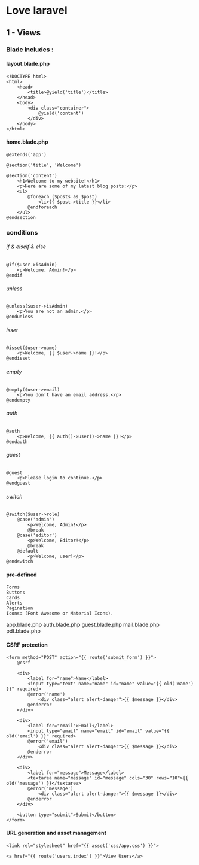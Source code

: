 # Love laravel

## 1 - Views

### Blade includes :

#### layout.blade.php

    <!DOCTYPE html>
    <html>
        <head>
            <title>@yield('title')</title>
        </head>
        <body>
            <div class="container">
                @yield('content')
            </div>
        </body>
    </html>

#### home.blade.php

    @extends('app')

    @section('title', 'Welcome')

    @section('content')
        <h1>Welcome to my website!</h1>
        <p>Here are some of my latest blog posts:</p>
        <ul>
            @foreach ($posts as $post)
                <li>{{ $post->title }}</li>
            @endforeach
        </ul>
    @endsection


### conditions

###### if & elseif & else
        
    @if($user->isAdmin)
        <p>Welcome, Admin!</p>
    @endif

###### unless 

    @unless($user->isAdmin)
        <p>You are not an admin.</p>
    @endunless

###### isset 
  
    @isset($user->name)
        <p>Welcome, {{ $user->name }}!</p>
    @endisset

###### empty  

    @empty($user->email)
        <p>You don't have an email address.</p>
    @endempty

###### auth

    @auth
        <p>Welcome, {{ auth()->user()->name }}!</p>
    @endauth

###### guest 

    @guest
        <p>Please login to continue.</p>
    @endguest

###### switch 

    @switch($user->role)
        @case('admin')
            <p>Welcome, Admin!</p>
            @break
        @case('editor')
            <p>Welcome, Editor!</p>
            @break
        @default
            <p>Welcome, user!</p>
    @endswitch

#### pre-defined
    Forms
    Buttons
    Cards
    Alerts
    Pagination
    Icons: (Font Awesome or Material Icons).
  
app.blade.php
auth.blade.php
guest.blade.php
mail.blade.php
pdf.blade.php

#### CSRF protection

    <form method="POST" action="{{ route('submit_form') }}">
        @csrf

        <div>
            <label for="name">Name</label>
            <input type="text" name="name" id="name" value="{{ old('name') }}" required>
            @error('name')
                <div class="alert alert-danger">{{ $message }}</div>
            @enderror
        </div>

        <div>
            <label for="email">Email</label>
            <input type="email" name="email" id="email" value="{{ old('email') }}" required>
            @error('email')
                <div class="alert alert-danger">{{ $message }}</div>
            @enderror
        </div>

        <div>
            <label for="message">Message</label>
            <textarea name="message" id="message" cols="30" rows="10">{{ old('message') }}</textarea>
            @error('message')
                <div class="alert alert-danger">{{ $message }}</div>
            @enderror
        </div>

        <button type="submit">Submit</button>
    </form>

#### URL generation and asset management

    <link rel="stylesheet" href="{{ asset('css/app.css') }}">

    <a href="{{ route('users.index') }}">View Users</a>
